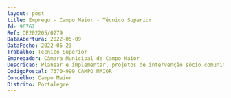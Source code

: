 ```yaml
--- 
layout: post
title: Emprego - Campo Maior - Técnico Superior
Id: 96762
Ref: OE202205/0279
DataAbertura: 2022-05-09
DataFecho: 2022-05-23
Trabalho: Técnico Superior
Empregador: Câmara Municipal de Campo Maior
Descricao: Planear e implementar, projetos de intervenção sócio comunitária  planear, organizar e avaliar atividades de carácter, cultural, social, lúdico, turístico e recreativo, tendo em conta as necessidades do grupo e dos indivíduos, com vista a melhorar a sua qualidade de vida  conceber os materiais necessários para o desenvolvimento das atividades de animação  desenvolver atividades diversas, nomeadamente ateliers, visitas a museus e exposições, encontros desportivos, culturais e recreativos, encontros inter geracionais  promover a integração grupal e social e envolver as famílias nas atividades desenvolvidas, fomentando a sua participação  elaborar relatórios de atividades.
CodigoPostal: 7370-999 CAMPO MAIOR
Concelho: Campo Maior
Distrito: Portalegre
--- 
```

